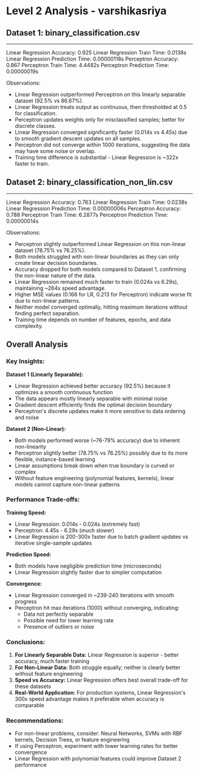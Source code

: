 # Level 2 Analysis - varshikasriya

## Dataset 1: binary_classification.csv
--------------------------------
Linear Regression Accuracy: 0.925
Linear Regression Train Time: 0.0138s
Linear Regression Prediction Time: 0.00000118s
Perceptron Accuracy: 0.867
Perceptron Train Time: 4.4482s
Perceptron Prediction Time: 0.00000019s

Observations:
- Linear Regression outperformed Perceptron on this linearly separable dataset (92.5% vs 86.67%).
- Linear Regression treats output as continuous, then thresholded at 0.5 for classification.
- Perceptron updates weights only for misclassified samples; better for discrete classes.
- Linear Regression converged significantly faster (0.014s vs 4.45s) due to smooth gradient descent updates on all samples.
- Perceptron did not converge within 1000 iterations, suggesting the data may have some noise or overlap.
- Training time difference is substantial - Linear Regression is ~322x faster to train.

## Dataset 2: binary_classification_non_lin.csv
--------------------------------
Linear Regression Accuracy: 0.763
Linear Regression Train Time: 0.0238s
Linear Regression Prediction Time: 0.00000006s
Perceptron Accuracy: 0.788
Perceptron Train Time: 6.2877s
Perceptron Prediction Time: 0.00000014s

Observations:
- Perceptron slightly outperformed Linear Regression on this non-linear dataset (78.75% vs 76.25%).
- Both models struggled with non-linear boundaries as they can only create linear decision boundaries.
- Accuracy dropped for both models compared to Dataset 1, confirming the non-linear nature of the data.
- Linear Regression remained much faster to train (0.024s vs 6.29s), maintaining ~264x speed advantage.
- Higher MSE values (0.168 for LR, 0.213 for Perceptron) indicate worse fit due to non-linear patterns.
- Neither model converged optimally, hitting maximum iterations without finding perfect separation.
- Training time depends on number of features, epochs, and data complexity.

## Overall Analysis

### Key Insights:

**Dataset 1 (Linearly Separable):**
- Linear Regression achieved better accuracy (92.5%) because it optimizes a smooth continuous function
- The data appears mostly linearly separable with minimal noise
- Gradient descent efficiently finds the optimal decision boundary
- Perceptron's discrete updates make it more sensitive to data ordering and noise

**Dataset 2 (Non-Linear):**
- Both models performed worse (~76-79% accuracy) due to inherent non-linearity
- Perceptron slightly better (78.75% vs 76.25%) possibly due to its more flexible, instance-based learning
- Linear assumptions break down when true boundary is curved or complex
- Without feature engineering (polynomial features, kernels), linear models cannot capture non-linear patterns

### Performance Trade-offs:

**Training Speed:**
- Linear Regression: 0.014s - 0.024s (extremely fast)
- Perceptron: 4.45s - 6.29s (much slower)
- Linear Regression is 200-300x faster due to batch gradient updates vs iterative single-sample updates

**Prediction Speed:**
- Both models have negligible prediction time (microseconds)
- Linear Regression slightly faster due to simpler computation

**Convergence:**
- Linear Regression converged in ~239-240 iterations with smooth progress
- Perceptron hit max iterations (1000) without converging, indicating:
  - Data not perfectly separable
  - Possible need for lower learning rate
  - Presence of outliers or noise

### Conclusions:

1. **For Linearly Separable Data:** Linear Regression is superior - better accuracy, much faster training
2. **For Non-Linear Data:** Both struggle equally; neither is clearly better without feature engineering
3. **Speed vs Accuracy:** Linear Regression offers best overall trade-off for these datasets
4. **Real-World Application:** For production systems, Linear Regression's 300x speed advantage makes it preferable when accuracy is comparable

### Recommendations:
- For non-linear problems, consider: Neural Networks, SVMs with RBF kernels, Decision Trees, or feature engineering
- If using Perceptron, experiment with lower learning rates for better convergence
- Linear Regression with polynomial features could improve Dataset 2 performance